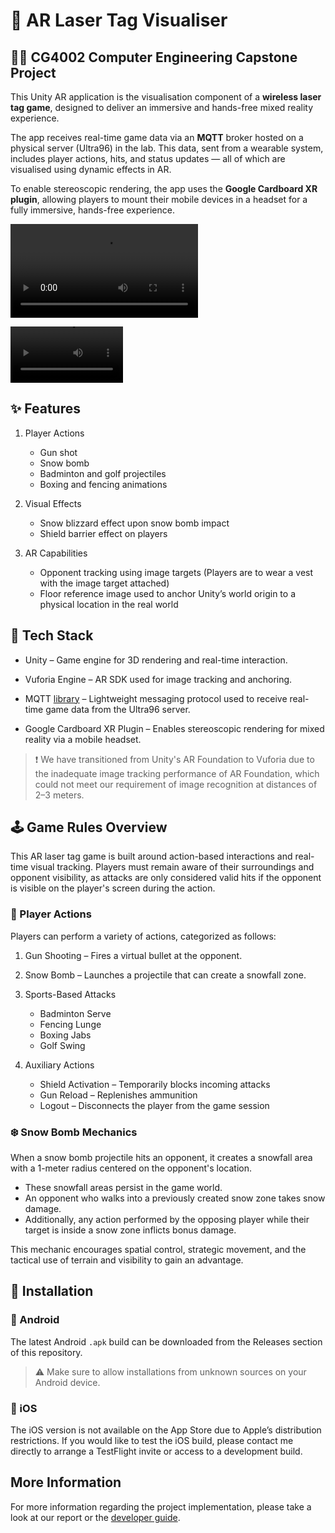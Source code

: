 # 🔫 AR Laser Tag Visualiser

## 👨‍💻 CG4002 Computer Engineering Capstone Project

This Unity AR application is the visualisation component of a **wireless laser tag game**, designed to deliver an immersive and hands-free mixed reality experience.

The app receives real-time game data via an **MQTT** broker hosted on a physical server (Ultra96) in the lab. This data, sent from a wearable system, includes player actions, hits, and status updates — all of which are visualised using dynamic effects in AR.

To enable stereoscopic rendering, the app uses the **Google Cardboard XR plugin**, allowing players to mount their mobile devices in a headset for a fully immersive, hands-free experience.

![Home Demo](docs/CG4002_home_demo.mov)

<video src='docs/CG4002_home_demo.mov' width=180></video>

## ✨ Features
1. Player Actions
    - Gun shot
    - Snow bomb
    - Badminton and golf projectiles
    - Boxing and fencing animations

2. Visual Effects
    - Snow blizzard effect upon snow bomb impact
    - Shield barrier effect on players

3. AR Capabilities
    - Opponent tracking using image targets (Players are to wear a vest with the image target attached)
    - Floor reference image used to anchor Unity’s world origin to a physical location in the real world

## 🧰 Tech Stack
- Unity – Game engine for 3D rendering and real-time interaction.

- Vuforia Engine – AR SDK used for image tracking and anchoring.

- MQTT [library](https://github.com/gpvigano/M2MqttUnity) – Lightweight messaging protocol used to receive real-time game data from the Ultra96 server. 

- Google Cardboard XR Plugin – Enables stereoscopic rendering for mixed reality via a mobile headset.

> ❗ We have transitioned from Unity's AR Foundation to Vuforia due to the inadequate image tracking performance of AR Foundation, which could not meet our requirement of image recognition at distances of 2–3 meters.

## 🕹️ Game Rules Overview
This AR laser tag game is built around action-based interactions and real-time visual tracking. Players must remain aware of their surroundings and opponent visibility, as attacks are only considered valid hits if the opponent is visible on the player's screen during the action.

### 🎯 Player Actions
Players can perform a variety of actions, categorized as follows:

1. Gun Shooting – Fires a virtual bullet at the opponent.

2. Snow Bomb – Launches a projectile that can create a snowfall zone.

3. Sports-Based Attacks
    - Badminton Serve
    - Fencing Lunge
    - Boxing Jabs
    - Golf Swing

4. Auxiliary Actions
    - Shield Activation – Temporarily blocks incoming attacks
    - Gun Reload – Replenishes ammunition
    - Logout – Disconnects the player from the game session

### ❄️ Snow Bomb Mechanics
When a snow bomb projectile hits an opponent, it creates a snowfall area with a 1-meter radius centered on the opponent's location.

- These snowfall areas persist in the game world.
- An opponent who walks into a previously created snow zone takes snow damage.
- Additionally, any action performed by the opposing player while their target is inside a snow zone inflicts bonus damage.

This mechanic encourages spatial control, strategic movement, and the tactical use of terrain and visibility to gain an advantage.

## 📲 Installation

### 📱 Android

The latest Android `.apk` build can be downloaded from the Releases section of this repository.

> ⚠️ Make sure to allow installations from unknown sources on your Android device.

### 🍎 iOS
The iOS version is not available on the App Store due to Apple’s distribution restrictions. If you would like to test the iOS build, please contact me directly to arrange a TestFlight invite or access to a development build.

## More Information

For more information regarding the project implementation, please take a look at our report or the [developer guide](/docs/DevelopereGuid.md).
